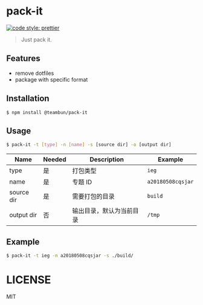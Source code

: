 # pack-it

[![code style: prettier](https://img.shields.io/badge/code_style-prettier-ff69b4.svg)](https://github.com/prettier/prettier)

> Just pack it.

## Features

* remove dotfiles
* package with specific format

## Installation

```
$ npm install @teambun/pack-it
```

## Usage

```sh
$ pack-it -t [type] -n [name] -s [source dir] -o [output dir]
```

| Name       | Needed | Description              | Example           |
| ---------- | ------ | ------------------------ | ----------------- |
| type       | 是     | 打包类型                 | `ieg`             |
| name       | 是     | 专题 ID                  | `a20180508cqsjar` |
| source dir | 是     | 需要打包的目录           | `build`           |
| output dir | 否     | 输出目录，默认为当前目录 | `/tmp`            |

## Example

```sh
$ pack-it -t ieg -n a20180508cqsjar -s ./build/
```

# LICENSE

MIT
